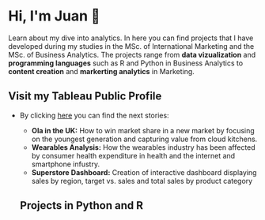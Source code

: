 # Hi, I'm Juan  👋

<p>Learn about my dive into analytics. In here you can find projects that I have developed during my studies in the MSc. of International Marketing and the
MSc. of Business Analytics. The projects range from <strong>data vizualization</strong> and <strong>programming languages</strong> such as R and Python in Business Analytics to 
<strong>content creation</strong> and <strong>markerting analytics</strong> in Marketing.</p>


## Visit my Tableau Public Profile
<ul>
<li> By clicking <a href="https://public.tableau.com/profile/juan.pablo.jaramillo#!/">here</a> you can find the next stories:</li>
<ul>
<li><strong>Ola in the UK:</strong> How to win market share in a new market by focusing on the youngest generation and capturing value from cloud kitchens.</li>
<li><strong>Wearables Analysis:</strong> How the wearables industry has been affected by consumer health expenditure in health and the internet and smartphone infustry.</li>
<li><strong>Superstore Dashboard:</strong> Creation of interactive dashboard displaying sales by region, target vs. sales and total sales by product category </li>
</ul>


## Projects in Python and R 

